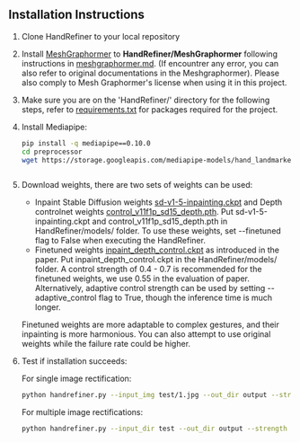 ## Installation Instructions

1. Clone HandRefiner to your local repository
2. Install <a href="https://github.com/microsoft/MeshGraphormer">MeshGraphormer</a> to <b>HandRefiner/MeshGraphormer</b> following instructions in [meshgraphormer.md](meshgraphormer.md). (If encountrer any error, you can also refer to original documentations in the Meshgraphormer).
    Please also comply to Mesh Graphormer's license when using it in this project.
3. Make sure you are on the 'HandRefiner/' directory for the following steps, refer to [requirements.txt](../requirements.txt) for packages required for the project. 
4. Install Mediapipe:
    ```bash
    pip install -q mediapipe==0.10.0
    cd preprocessor
    wget https://storage.googleapis.com/mediapipe-models/hand_landmarker/hand_landmarker/float16/1/hand_landmarker.task
    ```
    ```
5. Download weights, there are two sets of weights can be used:
    - Inpaint Stable Diffusion weights [sd-v1-5-inpainting.ckpt](https://huggingface.co/runwayml/stable-diffusion-inpainting/blob/main/sd-v1-5-inpainting.ckpt) and Depth controlnet weights [control_v11f1p_sd15_depth.pth](https://huggingface.co/lllyasviel/ControlNet-v1-1/blob/main/control_v11f1p_sd15_depth.pth). Put sd-v1-5-inpainting.ckpt and control_v11f1p_sd15_depth.pth in HandRefiner/models/ folder. To use these weights, set --finetuned flag to False when executing the HandRefiner. 
    - Finetuned weights [inpaint_depth_control.ckpt](https://drive.google.com/file/d/1eD2Lnfk0KZols68mVahcVfNx3GnYdHxo/view?usp=sharing) as introduced in the paper. Put inpaint_depth_control.ckpt in the HandRefiner/models/ folder. A control strength of 0.4 - 0.7 is recommended for the finetuned weights, we use 0.55 in the evaluation of paper. Alternatively, adaptive control strength can be used by setting --adaptive_control flag to True, though the inference time is much longer.

    Finetuned weights are more adaptable to complex gestures, and their inpainting is more harmonious. You can also attempt to use original weights while the failure rate could be higher.

6. Test if installation succeeds:

    For single image rectification:
    ```bash
    python handrefiner.py --input_img test/1.jpg --out_dir output --strength 0.55 --weights models/inpaint_depth_control.ckpt --prompt "a man facing the camera, making a hand gesture, indoor" --seed 1
    ```
    For multiple image rectifications:
    ```bash
    python handrefiner.py --input_dir test --out_dir output --strength 0.55 --weights models/inpaint_depth_control.ckpt --prompt_file test/test.json --seed 1
    ```

